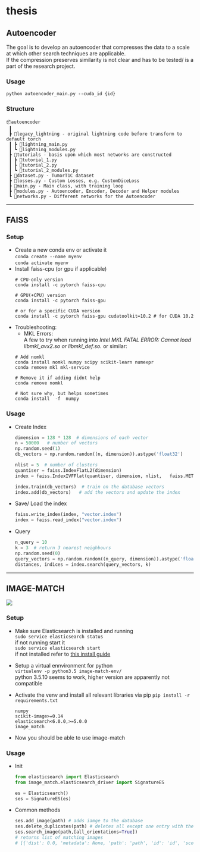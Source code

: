# thesis
## Autoencoder
The goal is to develop an autoencoder that compresses the data to a scale at which other search techniques are applicable.  
If the compression preserves similarity is not clear and has to be tested/ is a part of the research project.

### Usage
```shell
python autoencoder_main.py --cuda_id {id}
```
### Structure
```
📦autoencoder
 ┃ 
 ┣ 📂legacy_lightning - original lightning code before transform to default torch
 ┃ ┣ 📜lightning_main.py
 ┃ ┗ 📜lightning_modules.py
 ┣ 📂tutorials - basis upon which most networks are constructed
 ┃ ┣ 📜tutorial_1.py
 ┃ ┣ 📜tutorial_2.py
 ┃ ┗ 📜tutorial_2_modules.py
 ┣ 📜dataset.py - TumorT1C dataset
 ┣ 📜losses.py - Custom Losses, e.g. CustomDiceLoss 
 ┣ 📜main.py - Main class, with training loop
 ┣ 📜modules.py - Autoencoder, Encoder, Decoder and Helper modules
 ┗ 📜networks.py - Different networks for the Autoencoder
```

---

## FAISS

### Setup
- Create a new conda env or activate it  
`conda create --name myenv`  
`conda activate myenv`
- Install faiss-cpu (or gpu if applicable)
    ```shell
    # CPU-only version
    conda install -c pytorch faiss-cpu

    # GPU(+CPU) version
    conda install -c pytorch faiss-gpu

    # or for a specific CUDA version
    conda install -c pytorch faiss-gpu cudatoolkit=10.2 # for CUDA 10.2
    ```
- Troubleshooting:
    - MKL Errors:  
    A few to try when running into *Intel MKL FATAL ERROR: Cannot load libmkl_avx2.so or libmkl_def.so.* or similar:  
    ```shell
    # Add nomkl
    conda install nomkl numpy scipy scikit-learn numexpr
    conda remove mkl mkl-service

    # Remove it if adding didnt help
    conda remove nomkl

    # Not sure why, but helps sometimes
    conda install  -f  numpy
    ```

### Usage
- Create Index
    ```python
    dimension = 128 * 128  # dimensions of each vector
    n = 50000   # number of vectors
    np.random.seed(1)
    db_vectors = np.random.random((n, dimension)).astype('float32')

    nlist = 5  # number of clusters
    quantiser = faiss.IndexFlatL2(dimension)
    index = faiss.IndexIVFFlat(quantiser, dimension, nlist,   faiss.METRIC_L2)

    index.train(db_vectors)  # train on the database vectors
    index.add(db_vectors)   # add the vectors and update the index
    ```
- Save/ Load the index
    ```python
    faiss.write_index(index, "vector.index")
    index = faiss.read_index("vector.index")
    ```   
- Query
    ```python
    n_query = 10
    k = 3  # return 3 nearest neighbours
    np.random.seed(0)
    query_vectors = np.random.random((n_query, dimension)).astype('float32')
    distances, indices = index.search(query_vectors, k)
    ```   

---  

## IMAGE-MATCH
![](https://cloud.githubusercontent.com/assets/6517700/17741093/41040a64-649b-11e6-8499-48b78ddca56b.png
)
### Setup
- Make sure Elasticsearch is installed and running  
`sudo service elasticsearch status`  
if not running start it  
`sudo service elasticsearch start`  
if not installed refer to [this install guide](https://www.elastic.co/de/downloads/elasticsearch)

- Setup a virtual ennvironment for python  
 `virtualenv -p python3.5 image-match-env/`  
 python 3.5.10 seems to work, higher version are apparently not compatible

- Activate the venv and install all relevant libraries via pip `pip install -r requirements.txt`
    ```
    numpy
    scikit-image>=0.14
    elasticsearch<6.0.0,>=5.0.0
    image_match
    ```
- Now you should be able to use image-match

### Usage
- Init
    ```python
    from elasticsearch import Elasticsearch
    from image_match.elasticsearch_driver import SignatureES

    es = Elasticsearch()
    ses = SignatureES(es)
    ```
- Common methods  

    ```python
    ses.add_image(path) # adds iamge to the database
    ses.delete_duplicates(path) # deletes all except one entry with the same !path!
    ses.search_image(path,[all_orientations=True]) 
    # returns list of matching images 
    # [{'dist': 0.0, 'metadata': None, 'path': 'path', 'id': 'id', 'score': 63.0}]
    ```
